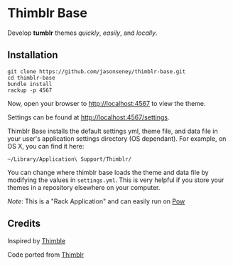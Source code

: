 Thimblr Base
============

Develop **tumblr** themes _quickly_, _easily_, and _locally_.

Installation
------------

	git clone https://github.com/jasonseney/thimblr-base.git
	cd thimblr-base
	bundle install
	rackup -p 4567


Now, open your browser to [http://localhost:4567](http://localhost:4567) to view the theme.

Settings can be found at [http://localhost:4567/settings](http://localhost:4567/settings).

Thimblr Base installs the default settings yml, theme file, and data file in your user's application settings directory (OS dependant). For example, on OS X, you can find it here:

	~/Library/Application\ Support/Thimblr/

You can change where thimblr base loads the theme and data file by modifying the values in `settings.yml`. This is very helpful if you store your themes in a repository elsewhere on your computer.

*Note*: This is a "Rack Application" and can easily run on [Pow](http://pow.cx)

Credits
-------

Inspired by [Thimble](https://github.com/mwunsch/thimble)

Code ported from [Thimblr](https://github.com/jphastings/thimblr)

